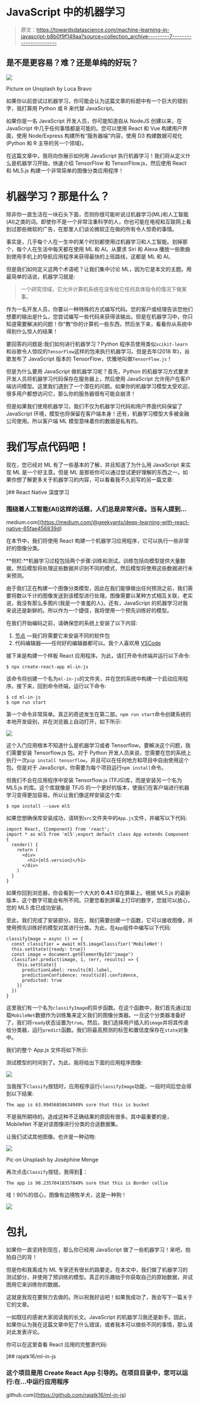 # JavaScript 中的机器学习

> 原文：<https://towardsdatascience.com/machine-learning-in-javascript-b8b0f9f149aa?source=collection_archive---------7----------------------->

## 是不是更容易？难？还是单纯的好玩？

![](img/ded61265006a9e9b14b40265b507d2e5.png)

Picture on Unsplash by Luca Bravo

如果你以前尝试过机器学习，你可能会认为这篇文章的标题中有一个巨大的错别字，我打算用 Python 或 R 来代替 JavaScript。

如果你是一名 JavaScript 开发人员，你可能知道自从 NodeJS 创建以来，在 JavaScript 中几乎任何事情都是可能的。您可以使用 React 和 Vue 构建用户界面，使用 Node/Express 构建所有“服务器端”内容，使用 D3 构建数据可视化(Python 和 R 主导的另一个领域)。

在这篇文章中，我将向你展示如何用 JavaScript 执行机器学习！我们将从定义什么是机器学习开始，快速介绍 TensorFlow 和 TensorFlow.js，然后使用 React 和 ML5.js 构建一个非常简单的图像分类应用程序！

# 机器学习？那是什么？

除非你一直生活在一块石头下面，否则你很可能听说过机器学习(ML)和人工智能(AI)之类的词。即使你不是一个非常注重科学的人，你也可能在电视和互联网上看到过那些微软的广告，在那里人们谈论微软正在做的所有令人惊奇的事情。

事实是，几乎每个人在一生中的某个时刻都使用过机器学习和人工智能。划掉那个，每个人在生活中每天都在使用 ML 和 AI。从要求 Siri 和 Alexa 播放一些歌曲到使用手机上的导航应用程序来获得最快的上班路线，这都是 ML 和 AI。

但是我们如何定义这两个术语呢？让我们集中讨论 ML，因为它是本文的主题。用最简单的话说，机器学习就是:

> 一个研究领域，它允许计算机系统在没有给它任何具体指令的情况下做某事。

作为一名开发人员，你要以一种特殊的方式编写代码。您的客户或经理告诉您他们想要的输出是什么，您尝试编写一些代码来获得该输出。但是在机器学习中，你只知道需要解决的问题！你“教”你的计算机一些东西，然后坐下来，看看你从系统中得到什么惊人的结果！

要回答的问题是:我们如何进行机器学习？Python 程序员使用类似`scikit-learn`和谷歌令人惊叹的`TensorFlow`这样的包来执行机器学习。但是去年(2018 年)，谷歌发布了 JavaScript 版本的 TensorFlow，优雅地叫做`TensorFlow.js`！

但是为什么要用 JavaScript 做机器学习呢？首先，Python 的机器学习方式要求开发人员将机器学习代码保存在服务器上，然后使用 JavaScript 允许用户在客户端访问模型。这里我们遇到了一个潜在的问题。如果你的机器学习模型太受欢迎，很多用户都想访问它，那么你的服务器很有可能会崩溃！

但是如果我们使用机器学习，我们不仅为机器学习代码和用户界面代码保留了 JavaScript 环境，模型也将保留在客户端本身！还有，机器学习模型大多被金融公司使用。所以客户端 ML 模型意味着你的数据是私有的。

# 我们写点代码吧！

现在，您已经对 ML 有了一些基本的了解，并且知道了为什么用 JavaScript 来实现 ML 是一个好主意。但是 ML 是那些你可以通过尝试更好理解的东西之一。如果你想了解更多关于机器学习的内容，可以看看我不久前写的另一篇文章:

[](https://medium.com/@geekyants/deep-learning-with-react-native-65fae456839d) [## React Native 深度学习

### 围绕着人工智能(AI)这样的话题，人们总是非常兴奋。当有人提到…

medium.com](https://medium.com/@geekyants/deep-learning-with-react-native-65fae456839d) 

在本节中，我们将使用 React 构建一个机器学习应用程序，它可以执行一些非常好的图像分类。

**侧栏:**机器学习过程包括两个步骤:训练和测试。训练包括向模型提供大量数据，然后模型将处理这些数据并识别不同的模式，然后模型将使用这些数据进行未来预测。

由于我们正在构建一个图像分类模型，因此在我们能够做出任何预测之前，我们需要将数以千计的图像发送到该模型进行处理。图像需要以某种方式相互关联，老实说，我没有那么多图片(我是一个害羞的人)。还有，JavaScript 的机器学习对我来说还是新鲜的。所以作为一个捷径，我将使用一个预先训练好的模型。

在我们开始编码之前，请确保您的系统上安装了以下内容:

1.  [节点](https://nodejs.org/) —我们将需要它来安装不同的软件包
2.  代码编辑器——任何好的编辑器都可以。我个人喜欢用 [VSCode](https://code.visualstudio.com/download)

接下来是构建一个样板 React 应用程序。为此，请打开命令终端并运行以下命令:

```
$ npx create-react-app ml-in-js
```

该命令将创建一个名为`ml-in-js`的文件夹，并在您的系统中构建一个启动应用程序。接下来，回到命令终端，运行以下命令:

```
$ cd ml-in-js
$ npm run start
```

第一个命令非常简单。真正的奇迹发生在第二部。`npm run start`命令创建系统的本地开发级别，并在浏览器上自动打开，如下所示:

![](img/428c35ccdfdc635c7e5a3be7e521e2b1.png)

这个入门应用根本不知道什么是机器学习或者 Tensorflow。要解决这个问题，我们需要安装 Tensorflow.js 包。对于 Python 开发人员来说，您需要在您的系统上执行一次`pip install tensorflow`，并且可以在任何地方和项目中自由使用这个包。但是对于 JavaScript，你需要为每个项目运行`npm install`命令。

但我们不会在应用程序中安装 Tensorflow.js (TFJS)库，而是安装另一个名为 ML5.js 的库。这个库就像是 TFJS 的一个更好的版本，使我们在客户端进行机器学习变得更加容易。所以让我们像这样安装这个库:

```
$ npm install --save ml5
```

如果您想确保库安装成功，请转到`src`文件夹中的`App.js`文件，并编写以下代码:

```
import React, {Component} from 'react';
import * as ml5 from 'ml5';export default class App extends Component {
  render() {
    return (
      <div>
        <h1>{ml5.version}</h1>
      </div>
    )
  }
}
```

如果你回到浏览器，你会看到一个大大的 **0.4.1** 印在屏幕上。根据 ML5.js 的最新版本，这个数字可能会有所不同。只要您看到屏幕上打印的数字，您就可以放心，您的 ML5 库已成功安装。

至此，我们完成了安装部分。现在，我们需要创建一个函数，它可以接收图像，并使用预先训练好的模型对其进行分类。为此，在`App`组件中编写以下代码:

```
classifyImage = async () => {
  const classifier = await ml5.imageClassifier('MobileNet')
  this.setState({ready: true})
  const image = document.getElementById("image")
  classifier.predict(image, 1, (err, results) => {
    this.setState({
      predictionLabel: results[0].label,
      predictionConfidence: results[0].confidence,
      predicted: true
    })
  })
}
```

这里我们有一个名为`classifyImage`的异步函数。在这个函数中，我们首先通过加载`MobileNet`数据作为训练集来定义我们的图像分类器。一旦这个分类器准备好了，我们将`ready`状态设置为`true`。然后，我们选择用户插入的`image`并将其传递给分类器，运行`predict`函数。我们将最高预测的标签和置信度保存在`state`对象中。

我们的整个 App.js 文件将如下所示:

测试模型的时间到了。为此，我将给出下面的应用程序图像:

![](img/cd6d888e06b5b85cb200d0d5e7573ec5.png)

当我按下`Classify`按钮时，应用程序运行`classifyImage`功能，一段时间后您会得到以下结果:

```
The app is 63.99456858634949% sure that this is bucket
```

不是我所期待的。造成这种不正确结果的原因有很多。其中最重要的是，MobileNet 不是对该图像进行分类的合适数据集。

让我们试试其他图像。也许是一种动物:

![](img/9afd4f00c23d31e501e0e2cbe869406a.png)

Pic on Unsplash by Joséphine Menge

再次点击`Classify`按钮，我得到🤞：

```
The app is 90.23570418357849% sure that this is Border collie
```

哇！90%的信心，图像有边境牧羊犬，这是一种狗！

![](img/a3bd718292e838e11c82026bb76beceb.png)

# 包扎

如果你一直坚持到现在，那么你已经用 JavaScript 做了一些机器学习！来吧，拍拍自己的背！

但是你和我离成为 ML 专家还有很长的路要走。在本文中，我们做了机器学习的测试部分，并使用了预训练的模型。真正的乐趣始于你获取自己的原始数据，并试图用它来训练你的数据。

这就是我现在要努力去做的。所以祝我好运吧！如果我成功了，我会写下一篇关于它的文章。

一如既往的感谢大家阅读我的长文。JavaScript 的机器学习我还是新手。因此，如果你认为我在这篇文章中犯了什么错误，或者我本可以做些不同的事情，那么请对此发表评论。

你可以在这里查看 React 应用的完整源代码:

 [## rajatk16/ml-in-js

### 这个项目是用 Create React App 引导的。在项目目录中，您可以运行:在…中运行应用程序

github.com](https://github.com/rajatk16/ml-in-js)